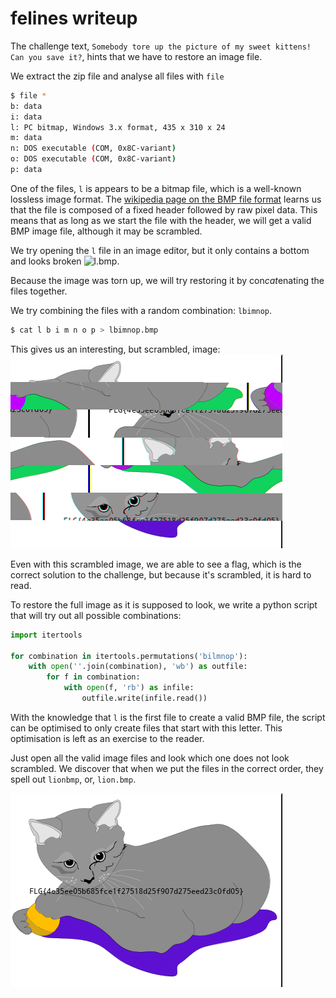 # felines writeup
The challenge text, `Somebody tore up the picture of my sweet kittens! Can you save it?`, hints that we have to restore an image file.

We extract the zip file and analyse all files with `file`

```bash
$ file *
b: data
i: data
l: PC bitmap, Windows 3.x format, 435 x 310 x 24
m: data
n: DOS executable (COM, 0x8C-variant)
o: DOS executable (COM, 0x8C-variant)
p: data
```

One of the files, `l` is appears to be a bitmap file, which is a well-known lossless image format.
The [wikipedia page on the BMP file format](https://en.wikipedia.org/wiki/BMP_file_format#Device-independent_bitmaps_and_the_BMP_file_format) learns us that the file is composed of a fixed header followed by raw pixel data. This means that as long as we start the file with the header, we will get a valid BMP image file, although it may be scrambled.

We try opening the `l` file in an image editor, but it only contains a bottom and looks broken ![l.bmp](./l.bmp).

Because the image was torn up, we will try restoring it by con*cat*enating the files together.

We try combining the files with a random combination: `lbimnop`.

```bash
$ cat l b i m n o p > lbimnop.bmp
```

This gives us an interesting, but scrambled, image: ![Scrambled cat image](./lbimnop.bmp)

Even with this scrambled image, we are able to see a flag, which is the correct solution to the challenge, but because it's scrambled, it is hard to read.

To restore the full image as it is supposed to look, we write a python script that will try out all possible combinations:

```python
import itertools

for combination in itertools.permutations('bilmnop'):
    with open(''.join(combination), 'wb') as outfile:
        for f in combination:
            with open(f, 'rb') as infile:
                outfile.write(infile.read())

```

With the knowledge that `l` is the first file to create a valid BMP file, the script can be optimised to only create files that start with this letter. This optimisation is left as an exercise to the reader.

Just open all the valid image files and look which one does not look scrambled. We discover that when we put the files in the correct order, they spell out `lionbmp`, or, `lion.bmp`.

![lionbmp.bmp](./lionbmp.bmp)
